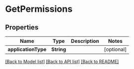 # GetPermissions

## Properties
Name | Type | Description | Notes
------------ | ------------- | ------------- | -------------
**applicationType** | **String** |  | [optional] 

[[Back to Model list]](../README.md#documentation-for-models) [[Back to API list]](../README.md#documentation-for-api-endpoints) [[Back to README]](../README.md)


